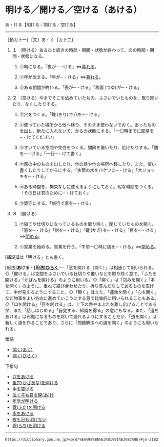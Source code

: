 # 明ける／開ける／空ける（あける）
あ・ける【明ける／開ける／空ける】

------------------------

［動カ下一］［文］あ・く［カ下二］

1.  **１** （明ける）あるひと続きの時間・期間・狀態が終わって、次の時間・期間・狀態になる。
    
    1.  ㋐朝になる。「夜が─・ける」⇔[暮れる](/word/%E6%9A%AE%E3%82%8C%E3%82%8B/#jn-64759)。
        
    2.  ㋑年が改まる。「年が─・ける」⇔[暮れる](/word/%E6%9A%AE%E3%82%8C%E3%82%8B/#jn-64759)。
        
    3.  ㋒ある期間が終わる。「喪が─・ける」「梅雨 (つゆ) が─・ける」
        

1.  **２** （空ける）今までそこを佔めていたもの、ふさいでいたものを、取り除いたり、なくしたりする。
    
    1.  ㋐穴をつくる。「錐 (きり) で穴を─・ける」
        
    2.  ㋑使っていた場所から他へ移り、そのまま使わないでおく。あったものを出し、新たに入れないで、からの狀態にする。「一〇時までに部屋を─・けてください」
        
    3.  ㋒すいている空間や空白をつくる。間隔を置いたり、広げたりする。「間を─・ける」「一行─・けて書く」
        
    4.  ㋓器の中のものを出したり、他の器や他の場所へ移したり、また、使い盡くしたりしてからにする。「水筒の水をバケツに─・ける」「大ジョッキを─・ける」
        
    5.  ㋔ある時間を、拘束なしに使えるようにしておく。暇な時間をつくる。「その日は君のために─・けておく」
        
    6.  ㋕留守にする。「旅行で家を─・ける」
        

1.  **３** （開ける）
    
    1.  ㋐隔てや仕切りになっているものを取り除く。閉じていたものを開く。「窓を─・ける」「封を─・ける」「鍵 (かぎ) を─・ける」「目を─・ける」⇔[閉める](/word/%E7%B7%A0%E3%82%81%E3%82%8B/#jn-101073)。
        
    2.  ㋑営業を始める。営業を行う。「午前一〇時に店を─・ける」⇔[閉める](/word/%E7%B7%A0%E3%82%81%E3%82%8B/#jn-101073)。
        

\[補説\]**2**は「明ける」とも書く。

\[用法\]**あける・\[用法\][ひらく](/word/%E9%96%8B%E3%81%8F_%28%E3%81%B2%E3%82%89%E3%81%8F%29/#jn-188325)**──「窓を開ける（開く）」は相通じて用いられる。◇「開ける」は空間をふさいでいる仕切りや覆いなどを取り除く意で、「ふたを開ける」「かばんを開ける」のように用いる。◇「開く」は「包みを開く」「本を開く」のように、重ねて結び合わせたり、折り畳んだりしてあるものを広げて、中が見えるようにすること。◇「開く」はまた、「運命を開く」「心を開く」など物事をよい方向に進めていこうとする意で比喩的に用いられることもある。◇「口を開ける」「目を開ける」は、上下の唇やまぶたを離し広げることであるが、また「話しはじめる」「自覚する、知識を得る」の意にもなる。また、「道をあける」は邪魔になるものを除いて通れるようにすることだが、「道を開く」は新しく道を作ることであり、さらに「問題解決への道を開く」のようにも用いられる。

類語

-   [開く(あく)](/word/%E6%98%8E%E3%81%8F/#jn-2645)
-   [開く(ひらく)](/word/%E9%96%8B%E3%81%8F_%28%E3%81%B2%E3%82%89%E3%81%8F%29/#jn-188325)

下接句

-   [穴をあける](/word/%E7%A9%B4%E3%82%92%E3%81%82%E3%81%91%E3%82%8B/#jn-5357)
-   [風穴(かざあな)を開ける](/word/%E9%A2%A8%E7%A9%B4%E3%82%92%E9%96%8B%E3%81%91%E3%82%8B/#jn-40000)
-   [手を空ける](/word/%E6%89%8B%E3%82%92%E7%A9%BA%E3%81%91%E3%82%8B/#jn-148889)
-   [泣く子も目を開(あ)け](/word/%E6%B3%A3%E3%81%8F%E5%AD%90%E3%82%82%E7%9B%AE%E3%82%92%E9%96%8B%E3%81%91/#jn-163679)
-   [年季が明ける](/word/%E5%B9%B4%E5%AD%A3%E3%81%8C%E6%98%8E%E3%81%91%E3%82%8B/#jn-170894)
-   [蓋(ふた)を開ける](/word/%E8%93%8B%E3%82%92%E9%96%8B%E3%81%91%E3%82%8B/#jn-193017)
-   [水をあける](/word/%E6%B0%B4%E3%82%92%E3%81%82%E3%81%91%E3%82%8B/#jn-211502)
-   [夜も日も明けない](/word/%E5%A4%9C%E3%82%82%E6%97%A5%E3%82%82%E6%98%8E%E3%81%91%E3%81%AA%E3%81%84/#jn-226001)
-   [埒(らち)を明ける](/word/%E5%9F%92%E3%82%92%E6%98%8E%E3%81%91%E3%82%8B/#jn-229546)
---
`https://dictionary.goo.ne.jp/word/%E6%98%8E%E3%81%91%E3%82%8B/#jn-3182`